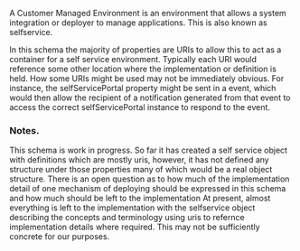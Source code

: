 A Customer Managed Environment is an environment that allows a system integration or deployer to manage applications. This is also known as selfservice.

In this schema the majority of properties are URIs to allow this to act as a container for a self service environment. 
Typically each URI would reference some other location where the implementation or definition is held. 
How some URIs might be used may not be immediately obvious. For instance, the selfServicePortal property might be 
sent in a event, which would then allow the recipient of a notification generated from that event to access the correct
selfServicePortal instance to respond to the event.

### Notes.

This schema is work in progress. So far it has created a self service object with definitions 
which are mostly uris, however, it has not defined any structure under those properties many of 
which would be a real object structure. There is an open question as to how much of the implementation 
detail of one mechanism of deploying should be expressed in this schema and how much should be left to 
the implementation At present, almost everything is left to the implementation with the selfservice 
object describing the concepts and terminology using uris to refernce implementation details where required.
This may not be sufficiently concrete for our purposes.
